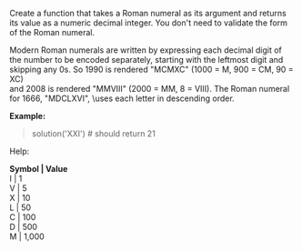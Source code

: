 Create a function that takes a Roman numeral as its argument and returns \
its value as a numeric decimal integer. You don't need to validate the form\
of the Roman numeral.

Modern Roman numerals are written by expressing each decimal digit of\
 the number to be encoded separately, starting with the leftmost digit and\
  skipping any 0s. So 1990 is rendered "MCMXC" (1000 = M, 900 = CM, 90 = XC) \
  and 2008 is rendered "MMVIII" (2000 = MM, 8 = VIII). The Roman numeral for 1666, "MDCLXVI", \uses each letter in descending order.

<strong>Example:</strong>

>solution('XXI') # should return 21

Help:

<strong>Symbol  |   Value</strong>\
I      |     1\
V      |    5\
X      |    10\
L      |    50\
C      |   100\
D      |    500\
M      |    1,000